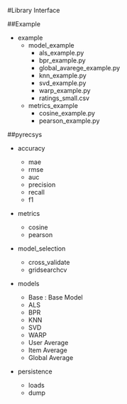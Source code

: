 ﻿#Library Interface

##Example  
* example
	- model_example
		* als_example.py
		* bpr_example.py
		* global_avarege_example.py
		* knn_example.py
		* svd_example.py
		* warp_example.py
		* ratings_small.csv
	- metrics_example
		* cosine_example.py
		* pearson_example.py

##pyrecsys
* accuracy
	- mae
	- rmse
	- auc
	- precision
	- recall
	- f1
* metrics
	- cosine
	- pearson

* model_selection
	- cross_validate
	- gridsearchcv

* models
	- Base : Base Model
	- ALS
	- BPR
	- KNN
	- SVD
	- WARP
	- User Average
	- Item Average
	- Global Average

* persistence
	- loads
	- dump